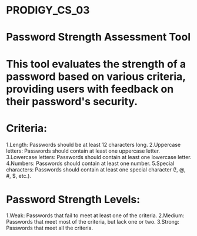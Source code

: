 # PRODIGY_CS_03

# Password Strength Assessment Tool

# This tool evaluates the strength of a password based on various criteria, providing users with feedback on their password's security.
# Criteria:

1.Length: Passwords should be at least 12 characters long.
2.Uppercase letters: Passwords should contain at least one uppercase letter.
3.Lowercase letters: Passwords should contain at least one lowercase letter.
4.Numbers: Passwords should contain at least one number.
5.Special characters: Passwords should contain at least one special character (!, @, #, $, etc.).

# Password Strength Levels:

1.Weak: Passwords that fail to meet at least one of the criteria.
2.Medium: Passwords that meet most of the criteria, but lack one or two.
3.Strong: Passwords that meet all the criteria.
